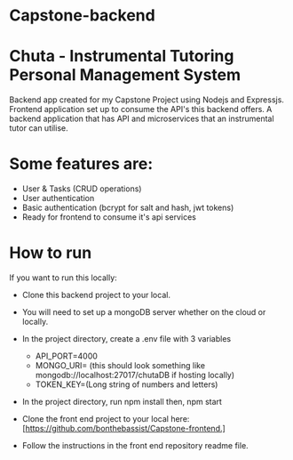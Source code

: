 # Capstone-backend
# Chuta - Instrumental Tutoring Personal Management System
Backend app created for my Capstone Project using Nodejs and Expressjs. Frontend application set up to consume the API's this backend offers.
A backend application that has API and microservices that an instrumental tutor can utilise.

# Some features are:
- User & Tasks (CRUD operations)                 
- User authentication            
- Basic authentication (bcrypt for salt and hash, jwt tokens)
- Ready for frontend to consume it's api services
# How to run
If you want to run this locally:
- Clone this backend project to your local.
- You will need to set up a mongoDB server whether on the cloud or locally.
- In the project directory, create a .env file with 3 variables 
  - API_PORT=4000 
  - MONGO_URI= (this should look something like mongodb://localhost:27017/chutaDB if hosting locally) 
  - TOKEN_KEY=(Long string of numbers and letters)
- In the project directory, run 
 npm install
 then,
 npm start

- Clone the front end project to your local here: [https://github.com/bonthebassist/Capstone-frontend.]
- Follow the instructions in the front end repository readme file.
